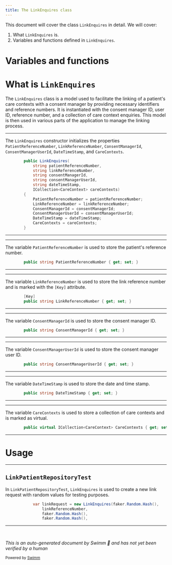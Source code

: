 ```yaml
---
title: The LinkEnquires class
---
```

This document will cover the class <SwmToken path="src/In.ProjectEKA.HipService/Link/Model/LinkEnquires.cs" pos="12:3:3" line-data="        public LinkEnquires(">`LinkEnquires`</SwmToken> in detail. We will cover:

1. What <SwmToken path="src/In.ProjectEKA.HipService/Link/Model/LinkEnquires.cs" pos="12:3:3" line-data="        public LinkEnquires(">`LinkEnquires`</SwmToken> is.
2. Variables and functions defined in <SwmToken path="src/In.ProjectEKA.HipService/Link/Model/LinkEnquires.cs" pos="12:3:3" line-data="        public LinkEnquires(">`LinkEnquires`</SwmToken>.

# Variables and functions

# What is <SwmToken path="src/In.ProjectEKA.HipService/Link/Model/LinkEnquires.cs" pos="12:3:3" line-data="        public LinkEnquires(">`LinkEnquires`</SwmToken>

The <SwmToken path="src/In.ProjectEKA.HipService/Link/Model/LinkEnquires.cs" pos="12:3:3" line-data="        public LinkEnquires(">`LinkEnquires`</SwmToken> class is a model used to facilitate the linking of a patient's care contexts with a consent manager by providing necessary identifiers and reference numbers. It is instantiated with the consent manager ID, user ID, reference number, and a collection of care context enquiries. This model is then used in various parts of the application to manage the linking process.

<SwmSnippet path="/src/In.ProjectEKA.HipService/Link/Model/LinkEnquires.cs" line="12">

---

The <SwmToken path="src/In.ProjectEKA.HipService/Link/Model/LinkEnquires.cs" pos="12:3:3" line-data="        public LinkEnquires(">`LinkEnquires`</SwmToken> constructor initializes the properties <SwmToken path="src/In.ProjectEKA.HipService/Link/Model/LinkEnquires.cs" pos="20:1:1" line-data="            PatientReferenceNumber = patientReferenceNumber;">`PatientReferenceNumber`</SwmToken>, <SwmToken path="src/In.ProjectEKA.HipService/Link/Model/LinkEnquires.cs" pos="21:1:1" line-data="            LinkReferenceNumber = linkReferenceNumber;">`LinkReferenceNumber`</SwmToken>, <SwmToken path="src/In.ProjectEKA.HipService/Link/Model/LinkEnquires.cs" pos="22:1:1" line-data="            ConsentManagerId = consentManagerId;">`ConsentManagerId`</SwmToken>, <SwmToken path="src/In.ProjectEKA.HipService/Link/Model/LinkEnquires.cs" pos="23:1:1" line-data="            ConsentManagerUserId = consentManagerUserId;">`ConsentManagerUserId`</SwmToken>, <SwmToken path="src/In.ProjectEKA.HipService/Link/Model/LinkEnquires.cs" pos="24:1:1" line-data="            DateTimeStamp = dateTimeStamp;">`DateTimeStamp`</SwmToken>, and <SwmToken path="src/In.ProjectEKA.HipService/Link/Model/LinkEnquires.cs" pos="25:1:1" line-data="            CareContexts = careContexts;">`CareContexts`</SwmToken>.

```c#
        public LinkEnquires(
            string patientReferenceNumber,
            string linkReferenceNumber,
            string consentManagerId,
            string consentManagerUserId,
            string dateTimeStamp,
            ICollection<CareContext> careContexts)
        {
            PatientReferenceNumber = patientReferenceNumber;
            LinkReferenceNumber = linkReferenceNumber;
            ConsentManagerId = consentManagerId;
            ConsentManagerUserId = consentManagerUserId;
            DateTimeStamp = dateTimeStamp;
            CareContexts = careContexts;
        }
```

---

</SwmSnippet>

<SwmSnippet path="/src/In.ProjectEKA.HipService/Link/Model/LinkEnquires.cs" line="28">

---

The variable <SwmToken path="src/In.ProjectEKA.HipService/Link/Model/LinkEnquires.cs" pos="28:5:5" line-data="        public string PatientReferenceNumber { get; set; }">`PatientReferenceNumber`</SwmToken> is used to store the patient's reference number.

```c#
        public string PatientReferenceNumber { get; set; }
```

---

</SwmSnippet>

<SwmSnippet path="/src/In.ProjectEKA.HipService/Link/Model/LinkEnquires.cs" line="30">

---

The variable <SwmToken path="src/In.ProjectEKA.HipService/Link/Model/LinkEnquires.cs" pos="31:5:5" line-data="        public string LinkReferenceNumber { get; set; }">`LinkReferenceNumber`</SwmToken> is used to store the link reference number and is marked with the <SwmToken path="src/In.ProjectEKA.HipService/Link/Model/LinkEnquires.cs" pos="30:1:3" line-data="        [Key]">`[Key]`</SwmToken> attribute.

```c#
        [Key]
        public string LinkReferenceNumber { get; set; }
```

---

</SwmSnippet>

<SwmSnippet path="/src/In.ProjectEKA.HipService/Link/Model/LinkEnquires.cs" line="33">

---

The variable <SwmToken path="src/In.ProjectEKA.HipService/Link/Model/LinkEnquires.cs" pos="33:5:5" line-data="        public string ConsentManagerId { get; set; }">`ConsentManagerId`</SwmToken> is used to store the consent manager ID.

```c#
        public string ConsentManagerId { get; set; }
```

---

</SwmSnippet>

<SwmSnippet path="/src/In.ProjectEKA.HipService/Link/Model/LinkEnquires.cs" line="35">

---

The variable <SwmToken path="src/In.ProjectEKA.HipService/Link/Model/LinkEnquires.cs" pos="35:5:5" line-data="        public string ConsentManagerUserId { get; set; }">`ConsentManagerUserId`</SwmToken> is used to store the consent manager user ID.

```c#
        public string ConsentManagerUserId { get; set; }
```

---

</SwmSnippet>

<SwmSnippet path="/src/In.ProjectEKA.HipService/Link/Model/LinkEnquires.cs" line="37">

---

The variable <SwmToken path="src/In.ProjectEKA.HipService/Link/Model/LinkEnquires.cs" pos="37:5:5" line-data="        public string DateTimeStamp { get; set; }">`DateTimeStamp`</SwmToken> is used to store the date and time stamp.

```c#
        public string DateTimeStamp { get; set; }
```

---

</SwmSnippet>

<SwmSnippet path="/src/In.ProjectEKA.HipService/Link/Model/LinkEnquires.cs" line="39">

---

The variable <SwmToken path="src/In.ProjectEKA.HipService/Link/Model/LinkEnquires.cs" pos="39:10:10" line-data="        public virtual ICollection&lt;CareContext&gt; CareContexts { get; set; }">`CareContexts`</SwmToken> is used to store a collection of care contexts and is marked as virtual.

```c#
        public virtual ICollection<CareContext> CareContexts { get; set; }
```

---

</SwmSnippet>

# Usage

<SwmSnippet path="/test/In.ProjectEKA.HipServiceTest/Link/LinkPatientRepositoryTest.cs" line="67">

---

## <SwmToken path="test/In.ProjectEKA.HipServiceTest/Link/LinkPatientRepositoryTest.cs" pos="16:5:5" line-data="    public class LinkPatientRepositoryTest">`LinkPatientRepositoryTest`</SwmToken>

In <SwmToken path="test/In.ProjectEKA.HipServiceTest/Link/LinkPatientRepositoryTest.cs" pos="16:5:5" line-data="    public class LinkPatientRepositoryTest">`LinkPatientRepositoryTest`</SwmToken>, <SwmToken path="test/In.ProjectEKA.HipServiceTest/Link/LinkPatientRepositoryTest.cs" pos="67:9:9" line-data="            var linkRequest = new LinkEnquires(faker.Random.Hash(),">`LinkEnquires`</SwmToken> is used to create a new link request with random values for testing purposes.

```c#
            var linkRequest = new LinkEnquires(faker.Random.Hash(),
                linkReferenceNumber,
                faker.Random.Hash(),
                faker.Random.Hash(),
```

---

</SwmSnippet>

&nbsp;

*This is an auto-generated document by Swimm 🌊 and has not yet been verified by a human*

<SwmMeta version="3.0.0" repo-id="Z2l0aHViJTNBJTNBaGlwLXNlcnZpY2UlM0ElM0FTd2ltbS1EZW1v" repo-name="hip-service"><sup>Powered by [Swimm](/)</sup></SwmMeta>
